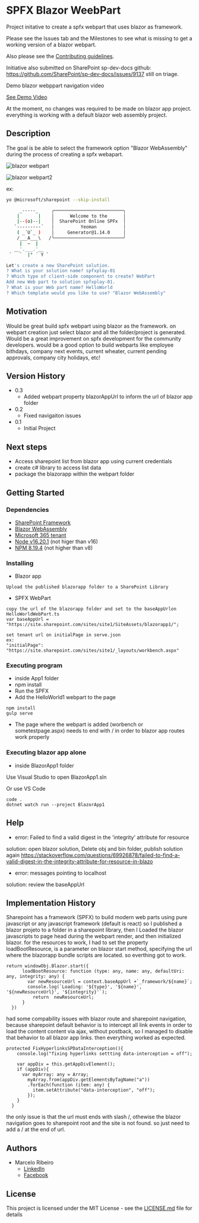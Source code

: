 # SPFX Blazor WeebPart

Project initative to create a spfx webpart that uses blazor as framework.

Please see the Issues tab and the Milestones to see what is missing to get a working version of a blazor webpart.

Also please see the [Contributing guidelines](https://github.com/omarceloribeiro/spfxblazorwebpart/blob/main/CONTRIBUTING.md).

Initiative also submitted on SharePoint sp-dev-docs github:
https://github.com/SharePoint/sp-dev-docs/issues/9137
still on triage.

Demo blazor webppart navigation video

[See Demo Video](https://github.com/omarceloribeiro/spfxblazorwebpart/blob/main/DemoVideo.md)

At the moment, no changes was required to be made on blazor app project. everything is working with a default blazor web assembly project.

## Description

The goal is be able to select the framework option "Blazor WebAssembly" during the process of creating a spfx webapart.

![blazor webpart](https://raw.githubusercontent.com/omarceloribeiro/spfxblazorwebpart/main/blazorwebpart.png)

![blazor webpart2](https://raw.githubusercontent.com/omarceloribeiro/spfxblazorwebpart/main/webpart-addedonpage2.PNG)


ex:

```sh
yo @microsoft/sharepoint --skip-install

     _-----_     ╭──────────────────────────╮
    |       |    │      Welcome to the      │
    |--(o)--|    │  SharePoint Online SPFx  │
   `---------´   │          Yeoman          │
    ( _´U`_ )    │     Generator@1.14.0     │
    /___A___\   /╰──────────────────────────╯
     |  ~  |
   __'.___.'__
 ´   `  |° ´ Y `

Let's create a new SharePoint solution.
? What is your solution name? spfxplay-01
? Which type of client-side component to create? WebPart
Add new Web part to solution spfxplay-01.
? What is your Web part name? HelloWorld
? Which template would you like to use? "Blazor WebAssembly"
```

## Motivation

Would be great build spfx webpart using blazor as the framework. on webpart creation just select blazor and all the folder/project is generated. Would be a great improvement on spfx development for the community developers.
would be a good option to build webparts like employee bithdays, company next events, current wheater, current pending approvals, company city holidays, etc!

## Version History

* 0.3
   * Added webpart property blazorAppUrl to inform the url of blazor app folder 
* 0.2
    * Fixed navigaiton issues   
* 0.1
    * Initial Project
 
## Next steps

* Access sharepoint list from blazor app using current credentials
* create c# library to access list data
* package the blazorapp within the webpart folder

## Getting Started

### Dependencies

* [SharePoint Framework](https://aka.ms/spfx)
* [Blazor WebAssembly](https://dotnet.microsoft.com/pt-br/apps/aspnet/web-apps/blazor)
* [Microsoft 365 tenant](https://docs.microsoft.com/en-us/sharepoint/dev/spfx/set-up-your-developer-tenant)
* [Node v16.20.1](https://nodejs.org/en/blog/release/v16.20.1) (not higer than v16)
* [NPM 8.19.4](https://docs.npmjs.com/cli/v8?v=true) (not higher than v8)
  
### Installing

* Blazor app
```
Upload the published blazorapp folder to a SharePoint Library
``` 

* SPFX WebPart
```
copy the url of the blazorapp folder and set to the baseAppUrlon HelloWorldWebPart.ts  
var baseAppUrl = "https://site.sharepoint.com/sites/site1/SiteAssets/blazorapp1/";

set tenant url on initialPage in serve.json
ex:
"initialPage": "https://site.sharepoint.com/sites/site1/_layouts/workbench.aspx"
```

### Executing program

* inside App1 folder
* npm install
* Run the SPFX
* Add the HelloWorld1 webpart to the page
```
npm install
gulp serve
```

* The page where the webpart is added (worbench or sometestpage.aspx) needs to end with / in order to blazor app routes work properly

### Executing blazor app alone

* inside BlazorApp1 folder

Use Visual Studio to open BlazorApp1.sln

Or use VS Code

```
code .
dotnet watch run --project BlazorApp1
```

## Help

* error: Failed to find a valid digest in the 'integrity' attribute for resource
  
solution: open blazor solution, Delete obj and bin folder, publish solution again
https://stackoverflow.com/questions/69926878/failed-to-find-a-valid-digest-in-the-integrity-attribute-for-resource-in-blazo

* error: messages pointing to localhost

solution: review the baseAppUrl

## Implementation History

Sharepoint has a framework (SPFX) to build modern web parts using pure javascript or any javascript framework (default is react)
so I published a blazor projeto to a folder in a sharepoint library,
then I Loaded the blazor javascripts to page head during the webpart render, and then initialized blazor.
for the resources to work, I had to set the property loadBootResource, is a parameter on blazor start method, specifying the url where the blazorapp bundle scripts are located. so everthing got to work.

```
return windowObj.Blazor.start({
      loadBootResource: function (type: any, name: any, defaultUri: any, integrity: any) {
        var newResourceUrl = context.baseAppUrl +`_framework/${name}`;
        console.log(`Loading: '${type}', '${name}', '${newResourceUrl}', '${integrity}'`);
          return  newResourceUrl;
      }
  })
```

had some compability issues with blazor route and sharepoint navigation, because sharepoint default behavior is to intercept all link events in order to load the content content via ajax, without postback, so I 
managed to disable that behavior to all blazor app links. then everything worked as expected.

```
protected FixHyperlinksSPDataInterception(){
    console.log("fixing hyperlinks settting data-interception = off");

    var appDiv = this.getAppDivElement();
    if (appDiv){
      var myArray: any = Array;
        myArray.from(appDiv.getElementsByTagName("a"))
        .forEach(function (item: any) {
          item.setAttribute("data-interception", "off");
        });
    }
  }
```

the only issue is that the url must ends with slash /, othewise the blazor navigation goes to sharepoint root and the site is not found. so just need to add a / at the end of url.

## Authors

* Marcelo Ribeiro
     * [LinkedIn](https://www.linkedin.com/in/marcelo-henrique-fernandes-ribeiro-a8654a2b)
     * [Facebook](https://www.facebook.com/marcelohenrique.ribeiro.9?mibextid=D4KYlr)


## License

This project is licensed under the MIT License - see the [LICENSE.md](https://github.com/omarceloribeiro/spfxblazorwebpart/blob/main/LICENSE) file for details
